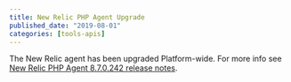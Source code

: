 ```yaml
---
title: New Relic PHP Agent Upgrade
published_date: "2019-08-01"
categories: [tools-apis]
---
```

The New Relic agent has been upgraded Platform-wide. For more info see [New Relic PHP Agent 8.7.0.242 release notes](https://docs.newrelic.com/docs/release-notes/agent-release-notes/php-release-notes/php-agent-870242).
